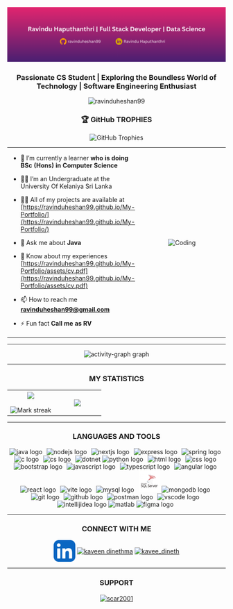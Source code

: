 <div align="center">
  <img src="https://github.com/ravinduheshan99/ravinduheshan99/blob/main/assets/4.png" style="max-width: 100%; height: auto;" alt="Banner">
</div>

<!--<h1 align="center">Hey It's Me, Ravindu Haputhanthri <img src="https://media.giphy.com/media/hvRJCLFzcasrR4ia7z/giphy.gif" width="30px"> <img src="https://lh3.googleusercontent.com/-Qz_8NuGBAe4/VhE3wxJUcoI/AAAAAAAAkZ0/zEJAcYxcypE/s1600/sri-lanka-flag-animation.gif" width=30px>  <img src="./assets/sl-flag.gif" width="35px"></h1>-->
<h3 align="center">Passionate CS Student | Exploring the Boundless World of Technology | Software Engineering Enthusiast</h3>
<p align="center"> <img src="https://komarev.com/ghpvc/?username=ravinduheshan99&label=Profile%20views&color=0e75b6&style=flat" alt="ravinduheshan99" /> </p>

<h3 align="center">🏆 GitHub TROPHIES</h3>
<p align="center"><img src="https://github-profile-trophy.vercel.app/?username=ravinduheshan99&theme=radical&no-frame=false&no-bg=true&margin-w=4" alt="GitHub Trophies"/></p>

<table align="center">
<tr border="none">
<td width="50%" align="left">
  
- 🌱 I’m currently a learner **who is doing BSc (Hons) in Computer Science**

- 🧑‍🎓 I’m an Undergraduate at the University Of Kelaniya Sri Lanka

- 👨‍💻 All of my projects are available at [https://ravinduheshan99.github.io/My-Portfolio/](https://ravinduheshan99.github.io/My-Portfolio/)
  
- 💬 Ask me about **Java**

- 📄 Know about my experiences [https://ravinduheshan99.github.io/My-Portfolio/assets/cv.pdf](https://ravinduheshan99.github.io/My-Portfolio/assets/cv.pdf)

- 📫 How to reach me **ravinduheshan99@gmail.com**
  
- ⚡ Fun fact **Call me as RV**

</td>
<td width="50%" align="center">

  <img align="center" alt="Coding" width="450" src="https://repository-images.githubusercontent.com/588181932/e36ec678-7984-4cdd-8e4c-a3932772ff8e">

  </td>
</tr>
</table>

---

<div align="center">
  <img src="https://github-readme-activity-graph.vercel.app/graph?username=ravinduheshan99&radius=16&theme=react&area=true&order=5&hide_border=true&hide_title=false&bg_color=00000" height="300" alt="activity-graph graph"  />
</div>

---

<h3 align="center">MY STATISTICS</h3>
<p align="center">
<table align="center">
<tr border="none">
<td width="50%" align="center">
  
  <img  align="center"  src="https://github-readme-stats.vercel.app/api?username=ravinduheshan99&theme=dark&show_icons=true&count_private=true" />
  <br></br>
  <img  title="🔥 Get streak stats for your profile at git.io/streak-stats" alt="Mark streak" src="https://github-readme-streak-stats.herokuapp.com/?user=ravinduheshan99&theme=dark&hide_border=false" /> 
</td>
<td width="50%" align="center">

  <img  align="center"  src="https://github-readme-stats.anuraghazra1.vercel.app/api/top-langs/?username=ravinduheshan99&theme=dark&hide_border=false&no-bg=true&no-frame=true&langs_count=10"/>
  
  </td>
</tr>
</table>

---

<h3 align="center">LANGUAGES AND TOOLS</h3>

<div align="center">
 <img src="https://skillicons.dev/icons?i=java" width="50" height="50" alt="java logo"  />
<img width="2" />
<img src="https://skillicons.dev/icons?i=nodejs" width="50" height="50" alt="nodejs logo"  />
<img width="2" />
<img src="https://skillicons.dev/icons?i=nextjs" width="50" height="50" alt="nextjs logo"  />
<img width="2" />
<img src="https://skillicons.dev/icons?i=express" width="50" height="50" alt="express logo"  />
<img width="2" />
<img src="https://skillicons.dev/icons?i=spring" width="50" height="50" alt="spring logo"  />
<img width="2" />
<img src="https://skillicons.dev/icons?i=c" width="50" height="50" alt="c logo"  />
<img width="2" />
<img src="https://skillicons.dev/icons?i=cs" width="50" height="50" alt="cs logo"  />
<img width="2" />
<img src="https://raw.githubusercontent.com/Scar1109/skill-icons/59059d9d1a2c092696dc66e00931cc1181a4ce1f/icons/DotNet.svg" alt="dotnet" width="50" height="50"/>
<img src="https://skillicons.dev/icons?i=python" width="50" height="50" alt="python logo"  />
<img width="2" />
<img src="https://skillicons.dev/icons?i=html" width="50" height="50" alt="html logo"  />
<img width="2" />
<img src="https://skillicons.dev/icons?i=css" width="50" height="50" alt="css logo"  />
<img width="2" />
<img src="https://skillicons.dev/icons?i=bootstrap" width="50" height="50" alt="bootstrap logo"  />
<img width="2" />
<img src="https://skillicons.dev/icons?i=js" width="50" height="50" alt="javascript logo"  />
<img width="2" />
<img src="https://skillicons.dev/icons?i=ts" width="50" height="50" alt="typescript logo"  />
<img width="2" />
<img src="https://skillicons.dev/icons?i=angular" width="50" height="50" alt="angular logo"  />
<img width="2" />
<img src="https://cdn.jsdelivr.net/gh/devicons/devicon/icons/react/react-original.svg" width="50" height="50" alt="react logo"  />
<img width="2" />
<img src="https://skillicons.dev/icons?i=vite" width="50" height="50" alt="vite logo"  />
<img width="2" />
<img src="https://skillicons.dev/icons?i=mysql" width="50" height="50" alt="mysql logo"  />
<img width="2" />
<img src="https://github.com/Scar1109/skill-icons/blob/Scar1109/icons/microsoftSQL.svg" alt="mssql" width="50" height="50"/>
<img src="https://skillicons.dev/icons?i=mongodb" width="50" height="50" alt="mongodb logo"  />
<img width="2" />
<img src="https://skillicons.dev/icons?i=git" width="50" height="50" alt="git logo"  />
<img width="2" />
<img src="https://skillicons.dev/icons?i=github" width="50" height="50" alt="github logo"  />
<img width="2" />
<img src="https://skillicons.dev/icons?i=postman" width="50" height="50" alt="postman logo"  />
<img width="2" />
<img src="https://skillicons.dev/icons?i=vscode" width="50" height="50" alt="vscode logo"  />
<img width="2" />
<img src="https://skillicons.dev/icons?i=idea" width="50" height="50" alt="intellijidea logo"  />
<img src="https://raw.githubusercontent.com/Scar1109/skill-icons/59059d9d1a2c092696dc66e00931cc1181a4ce1f/icons/Matlab-Light.svg" alt="matlab" width="50" height="50"/>
<img src="https://skillicons.dev/icons?i=figma" width="50" height="50" alt="figma logo"  />
<img width="2" />
</div>
  
---

<h3 align="center">CONNECT WITH ME</h3>
<p align="center">
<a href="https://www.linkedin.com/in/ravindu-haputhanthri-307b23213?lipi=urn%3Ali%3Apage%3Ad_flagship3_profile_view_base_contact_details%3BcI9pmOsiTKWiBikv9v%2B95A%3D%3D" target="blank"><img align="center" src="https://github.com/tandpfun/skill-icons/blob/main/icons/LinkedIn.svg" alt="kaveendinethma" height="50" width="50" /></a>
<a href="https://www.facebook.com/ravindu.haputhanthri?mibextid=LQQJ4d" target="blank"><img align="center" src="https://raw.githubusercontent.com/rahuldkjain/github-profile-readme-generator/master/src/images/icons/Social/facebook.svg" alt="kaveen dinethma" height="50" width="50" /></a>
<a href="https://www.instagram.com/ravinduheshan99?igsh=ZHMxMHAyYzA0b2M3&utm_source=qr" target="blank"><img align="center" src="https://www.edigitalagency.com.au/wp-content/uploads/new-Instagram-icon-png-full-colour.png" alt="kavee_dineth" height="50" width="50" /></a>
</p>

---

<h3 align="center">SUPPORT</h3>
<p align="center"><a href="https://buymeacoffee.com/ravinduheshan99"> <img align="center" src="https://cdn.buymeacoffee.com/buttons/v2/default-yellow.png" height="50" width="210" alt="scar2001" /></a></p>

